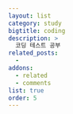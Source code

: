 ```yaml
---
layout: list
category: study
bigtitle: coding
description: >
  코딩 테스트 공부
related_posts:
  -
addons:
  - related
  - comments
list: true
order: 5
---
```

